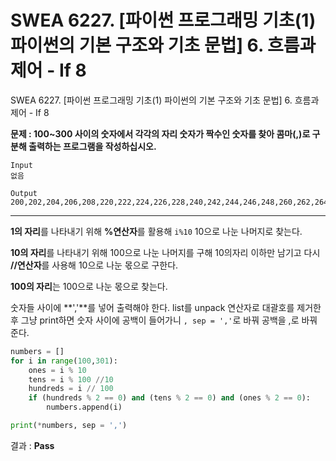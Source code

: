# SWEA 6227. [파이썬 프로그래밍 기초(1) 파이썬의 기본 구조와 기초 문법] 6. 흐름과 제어 - If 8

SWEA 6227. [파이썬 프로그래밍 기초(1) 파이썬의 기본 구조와 기초 문법] 6. 흐름과 제어 - If 8



**문제 : 100~300 사이의 숫자에서 각각의 자리 숫자가 짝수인 숫자를 찾아 콤마(,)로 구분해 출력하는 프로그램을 작성하십시오.**

```
Input
없음

Output
200,202,204,206,208,220,222,224,226,228,240,242,244,246,248,260,262,264,266,268,280,282,284,286,288
```

---

**1의 자리**를 나타내기 위해 **%연산자**를 활용해 `i%10` 10으로 나눈 나머지로 찾는다.

**10의 자리**를 나타내기 위해 100으로 나눈 나머지를 구해 10의자리 이하만 남기고 다시 **//연산자**를 사용해 10으로 나눈 몫으로 구한다.

**100의 자리**는 100으로 나눈 몫으로 찾는다.

숫자들 사이에 **','**를 넣어 출력해야 한다. list를 unpack 연산자로 대괄호를 제거한 후 그냥 print하면 숫자 사이에 공백이 들어가니 `, sep = ','`로 바꿔 공백을 ,로 바꿔준다.

```python
numbers = []
for i in range(100,301):
    ones = i % 10
    tens = i % 100 //10
    hundreds = i // 100
    if (hundreds % 2 == 0) and (tens % 2 == 0) and (ones % 2 == 0):
        numbers.append(i)

print(*numbers, sep = ',')
```

결과 : **Pass**